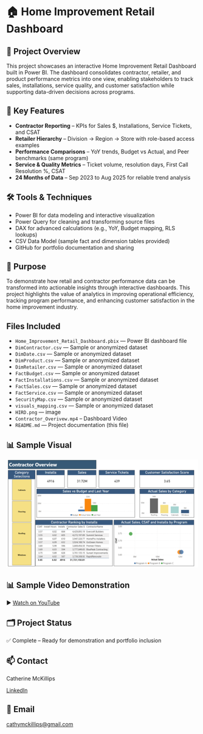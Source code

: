 # 🏠 Home Improvement Retail Dashboard

## 📌 Project Overview
This project showcases an interactive Home Improvement Retail Dashboard built in Power BI. The dashboard consolidates contractor, retailer, and product performance metrics into one view, enabling stakeholders to track sales, installations, service quality, and customer satisfaction while supporting data-driven decisions across programs.

## 🔎 Key Features
- **Contractor Reporting** – KPIs for Sales $, Installations, Service Tickets, and CSAT
- **Retailer Hierarchy** – Division → Region → Store with role-based access examples
- **Performance Comparisons** – YoY trends, Budget vs Actual, and Peer benchmarks (same program)
- **Service & Quality Metrics** – Ticket volume, resolution days, First Call Resolution %, CSAT
- **24 Months of Data** – Sep 2023 to Aug 2025 for reliable trend analysis

## 🛠️ Tools & Techniques
- Power BI for data modeling and interactive visualization
-	Power Query for cleaning and transforming source files
-	DAX for advanced calculations (e.g., YoY, Budget mapping, RLS lookups)
-	CSV Data Model (sample fact and dimension tables provided)
-	GitHub for portfolio documentation and sharing

## 🎯 Purpose
To demonstrate how retail and contractor performance data can be transformed into actionable insights through interactive dashboards. This project highlights the value of analytics in improving operational efficiency, tracking program performance, and enhancing customer satisfaction in the home improvement industry.

##  Files Included

- `Home_Improvement_Retail_Dashboard.pbix` — Power BI dashboard file  
- `DimContractor.csv` — Sample or anonymized dataset  
- `DimDate.csv` — Sample or anonymized dataset  
- `DimProduct.csv` — Sample or anonymized dataset  
- `DimRetailer.csv` — Sample or anonymized dataset  
- `FactBudget.csv` — Sample or anonymized dataset  
- `FactInstallations.csv` — Sample or anonymized dataset  
- `FactSales.csv` — Sample or anonymized dataset  
- `FactService.csv` — Sample or anonymized dataset  
- `SecurityMap.csv` — Sample or anonymized dataset  
- `visuals_mapping.csv` — Sample or anonymized dataset  
- `HIRD.png` — image
- `Contractor_Overivew.mp4` – Dashboard Video  
- `README.md` — Project documentation (this file)

## 📊 Sample Visual
![Dashboard Overview](HIRD.png)

## 📊 Sample Video Demonstration
▶️ [Watch on YouTube]( https://youtu.be/udmyjITtP_w)

## 🗂️ Project Status

✅ Complete – Ready for demonstration and portfolio inclusion  

## 📫 Contact
Catherine McKillips

[LinkedIn](https://www.linkedin.com/in/catherine-mckillips-data-analytics)  

## 📧 Email
cathymckillips@gmail.com


